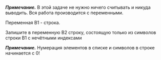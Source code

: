 ***Примечание.***  В этой задаче не нужно ничего считывать и никуда выводить. Вся работа производится с переменными.

Переменная B1 - строка.

Запишите в переменную B2 строку, состоящую только из символов строки B1 с нечётными индексами

***Примечание.***  Нумерация элементов в списке и символов в строке начинается с 0!
